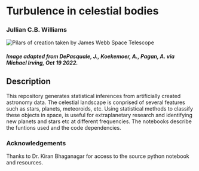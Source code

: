 # Turbulence in celestial bodies
### Jullian C.B. Williams

![Pilars of creation taken by James Webb Space Telescope](https://raw.githubusercontent.com/jcbw/turbulence_in_celestial_bodies/main/img/pilars.webp)
##### _Image adapted from DePasquale, J., Koekemoer, A., Pagan, A. via Michael Irving, Oct 19 2022._

## Description

This repository generates statistical inferences from artificially created astronomy data. The celestial landscape is conprised of several features such as stars, planets, meteoroids, etc. Using statistical methods to classify these objects in space, is useful for extraplanetary research and identifying new planets and stars etc at different frequencies. The notebooks describe the funtions used and the code dependencies.

### Acknowledgements
Thanks to Dr. Kiran Bhaganagar for access to the source python notebook and resources.
